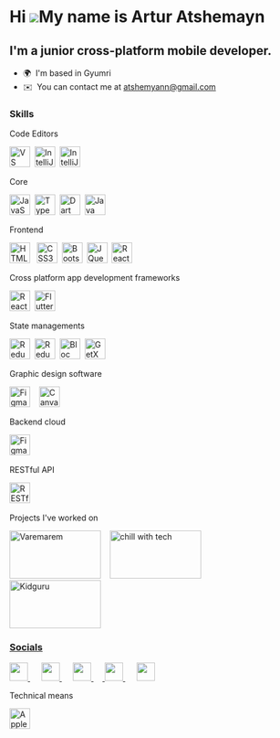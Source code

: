 Hi ![](https://user-images.githubusercontent.com/18350557/176309783-0785949b-9127-417c-8b55-ab5a4333674e.gif)My name is Artur Atshemayn
=======================================================================================================================================

I'm a junior cross-platform mobile developer.
---------------------------------------------

* 🌍  I'm based in Gyumri
* ✉️  You can contact me at [atshemyann@gmail.com](mailto:atshemyann@gmail.com)

### Skills


<p align="left">
    Code Editors 

<a href="https://code.visualstudio.com/" target="_blank" rel="noreferrer"><img src="https://raw.githubusercontent.com/danielcranney/readme-generator/main/public/icons/skills/visualstudiocode.svg" width="36" height="36" alt="VS Code" /></a>&nbsp;&nbsp;<a href="https://www.jetbrains.com/idea/" target="_blank" rel="noreferrer"><img src="https://upload.wikimedia.org/wikipedia/commons/thumb/9/9c/IntelliJ_IDEA_Icon.svg/1200px-IntelliJ_IDEA_Icon.svg.png" width="36" height="36" alt="IntelliJ IDEA" /></a>&nbsp;&nbsp;<a href="https://www.jetbrains.com/webstorm/" target="_blank" rel="noreferrer"><img src="https://vectorseek.com/wp-content/uploads/2023/09/WebStorm-Logo-Vector.svg-.png" width="36" height="36" alt="IntelliJ IDEA" /></a>
</p>

<p align="left">
    Core

<a href="https://developer.mozilla.org/en-US/docs/Web/JavaScript" target="_blank" rel="noreferrer"><img src="https://raw.githubusercontent.com/danielcranney/readme-generator/main/public/icons/skills/javascript-colored.svg" width="36" height="36" alt="JavaScript" /></a>&nbsp;&nbsp;<a href="https://www.typescriptlang.org/" target="_blank" rel="noreferrer"><img src="https://raw.githubusercontent.com/danielcranney/readme-generator/main/public/icons/skills/typescript-colored.svg" width="36" height="36" alt="TypeScript" /></a>&nbsp;&nbsp;<a href="https://dart.dev/" target="_blank" rel="noreferrer"><img src="https://raw.githubusercontent.com/danielcranney/readme-generator/main/public/icons/skills/dart-colored.svg" width="36" height="36" alt="Dart" /></a>&nbsp;&nbsp;<a href="https://www.oracle.com/java/" target="_blank" rel="noreferrer"><img src="https://raw.githubusercontent.com/danielcranney/readme-generator/main/public/icons/skills/java-colored.svg" width="36" height="36" alt="Java" /></a>

</p>

<p align="left">
    Frontend 

<a href="https://developer.mozilla.org/en-US/docs/Glossary/HTML5" target="_blank" rel="noreferrer"><img src="https://raw.githubusercontent.com/danielcranney/readme-generator/main/public/icons/skills/html5-colored.svg" width="36" height="36" alt="HTML5" /></a>&nbsp;&nbsp;
<a href="https://www.w3.org/TR/CSS/#css" target="_blank" rel="noreferrer"><img src="https://raw.githubusercontent.com/danielcranney/readme-generator/main/public/icons/skills/css3-colored.svg" width="36" height="36" alt="CSS3" /></a>&nbsp;&nbsp;<a href="https://getbootstrap.com/" target="_blank" rel="noreferrer"><img src="https://raw.githubusercontent.com/danielcranney/readme-generator/main/public/icons/skills/bootstrap-colored.svg" width="36" height="36" alt="Bootstrap" /></a>&nbsp;&nbsp;<a href="https://jquery.com/" target="_blank" rel="noreferrer"><img src="https://raw.githubusercontent.com/danielcranney/readme-generator/main/public/icons/skills/jquery-colored.svg" width="36" height="36" alt="JQuery" /></a>&nbsp;&nbsp;<a href="https://reactjs.org/" target="_blank" rel="noreferrer"><img src="https://raw.githubusercontent.com/danielcranney/readme-generator/main/public/icons/skills/react-colored.svg" width="36" height="36" alt="React" /></a>&nbsp;&nbsp;
</p>

<p align="left">
    Cross platform app development frameworks 
    
<a href="https://reactnative.dev/" target="_blank" rel="noreferrer"><img src="https://cdn.worldvectorlogo.com/logos/react-native-1.svg" width="36" height="36" alt="React Native" /></a>&nbsp;&nbsp;<a href="https://flutter.dev/" target="_blank" rel="noreferrer"><img src="https://raw.githubusercontent.com/danielcranney/readme-generator/main/public/icons/skills/flutter-colored.svg" width="36" height="36" alt="Flutter" /></a>
</p>

<p align="left">
    State managements
        
<a href="https://redux-saga.js.org/" target="_blank" rel="noreferrer"><img src="https://i.imgur.com/CHH1saS.png" width="36" height="36" alt="Redux-Saga" /></a>&nbsp;&nbsp;<a href="https://redux.js.org/" target="_blank" rel="noreferrer"><img src="https://raw.githubusercontent.com/danielcranney/readme-generator/main/public/icons/skills/redux-colored.svg" width="36" height="36" alt="Redux" /></a>&nbsp;&nbsp;<a href="https://bloclibrary.dev/" target="_blank" rel="noreferrer"><img src="https://bloclibrary.dev/_astro/bloc.DJLDGT9c_Z1Muako.svg" width="36" height="36" alt="Bloc" /></a>&nbsp;&nbsp;<a href="https://chornthorn.github.io/getx-docs/" target="_blank" rel="noreferrer"><img src="https://res.cloudinary.com/strapi/image/upload/v1621261454/logo_vgoldp.png" width="36" height="36" alt="GetX" /></a>
</p>

<p align="left">
    Graphic design software
    
<a href="https://www.figma.com/" target="_blank" rel="noreferrer"><img src="https://raw.githubusercontent.com/danielcranney/readme-generator/main/public/icons/skills/figma-colored.svg" width="36" height="36" alt="Figma" /></a>&nbsp;&nbsp;&nbsp;&nbsp;<a href="https://www.canva.com/" target="_blank" rel="noreferrer"><img src="https://cdn.worldvectorlogo.com/logos/canva-1.svg" width="36" height="36" alt="Canva" /></a>
</p>

<p align="left">
    Backend cloud
    
<a href="https://firebase.google.com/" target="_blank" rel="noreferrer"><img src="https://www.svgrepo.com/show/353735/firebase.svg" width="36" height="36" alt="Figma" /></a>&nbsp;&nbsp;&nbsp;&nbsp;
</p>

<p align="left">
    RESTful API
    
<a href="https://www.redhat.com/en/topics/api/what-is-a-rest-api" target="_blank" rel="noreferrer"><img src="https://media.licdn.com/dms/image/D5612AQHUtfE_NZiYBQ/article-cover_image-shrink_600_2000/0/1681155201571?e=2147483647&v=beta&t=gU-iBZwXLMnIw61DhAytfuTrSobeQlmeBSM9ixCuDhs" width="36" height="36" alt="RESTful API" /></a>&nbsp;&nbsp;&nbsp;&nbsp;
</p>

<p align="left">
    Projects I've worked on
    
<a href="https://apps.apple.com/us/app/varemarem/id6474273062" target="_blank" rel="noreferrer"><img src="https://is1-ssl.mzstatic.com/image/thumb/Purple116/v4/e9/d9/6f/e9d96fee-29dd-b6f0-60e0-eb020cfa7524/AppIcon-0-0-1x_U007emarketing-0-5-0-85-220.png/246x0w.webp" width="160" height="84" alt="Varemarem" /></a>&nbsp;&nbsp;&nbsp;&nbsp;<a href="https://apps.apple.com/us/app/varemarem/id6474273062" target="_blank" rel="noreferrer"><img src="https://encrypted-tbn0.gstatic.com/images?q=tbn:ANd9GcSixM4wPBIpEQyyORhNfOXtvkDnizi9wbB-9Q&s" width="160" height="84" alt="chill with tech" /></a>&nbsp;&nbsp;&nbsp;&nbsp;<a href="https://play.google.com/store/apps/details?id=app.kidguru.kidguru" target="_blank" rel="noreferrer"><img src="https://play-lh.googleusercontent.com/bN5DwBBUaradnW6RaMG0mOT8Sk8DqxaLLl0oQ5loRJXEWA89TyGm3sXVI-CPmsqAw8I9=w240-h480-rw" width="160" height="84" alt="Kidguru" />
</p>

### Socials

<p align="left"> 
 
<a href="https://www.facebook.com/AtshemyanArtur" target="_blank" rel="noreferrer"> <picture> <source media="(prefers-color-scheme: dark)" srcset="https://raw.githubusercontent.com/danielcranney/readme-generator/main/public/icons/socials/facebook-dark.svg" /> <source media="(prefers-color-scheme: light)" srcset="https://raw.githubusercontent.com/danielcranney/readme-generator/main/public/icons/socials/facebook.svg" /> <img src="https://raw.githubusercontent.com/danielcranney/readme-generator/main/public/icons/socials/facebook.svg" width="32" height="32" /> </picture> </a> &nbsp;&nbsp;&nbsp;&nbsp; <a href="https://www.github.com/ArtAtshemyan" target="_blank" rel="noreferrer"> <picture> <source media="(prefers-color-scheme: dark)" srcset="https://raw.githubusercontent.com/danielcranney/readme-generator/main/public/icons/socials/github-dark.svg" /> <source media="(prefers-color-scheme: light)" srcset="https://raw.githubusercontent.com/danielcranney/readme-generator/main/public/icons/socials/github.svg" /> <img src="https://raw.githubusercontent.com/danielcranney/readme-generator/main/public/icons/socials/github.svg" width="32" height="32" /> </picture> </a> &nbsp;&nbsp;&nbsp;&nbsp; <a href="http://www.instagram.com/at_shemyan" target="_blank" rel="noreferrer"> <picture> <source media="(prefers-color-scheme: dark)" srcset="https://raw.githubusercontent.com/danielcranney/readme-generator/main/public/icons/socials/instagram-dark.svg" /> <source media="(prefers-color-scheme: light)" srcset="https://raw.githubusercontent.com/danielcranney/readme-generator/main/public/icons/socials/instagram.svg" /> <img src="https://raw.githubusercontent.com/danielcranney/readme-generator/main/public/icons/socials/instagram.svg" width="32" height="32" /> </picture> </a> &nbsp;&nbsp;&nbsp;&nbsp;<a href="https://www.linkedin.com/in/at-shemyan" target="_blank" rel="noreferrer"> <picture> <source media="(prefers-color-scheme: dark)" srcset="https://raw.githubusercontent.com/danielcranney/readme-generator/main/public/icons/socials/linkedin-dark.svg" /> <source media="(prefers-color-scheme: light)" srcset="https://raw.githubusercontent.com/danielcranney/readme-generator/main/public/icons/socials/linkedin.svg" /> <img src="https://raw.githubusercontent.com/danielcranney/readme-generator/main/public/icons/socials/linkedin.svg" width="32" height="32" /> </picture> </a>&nbsp;&nbsp;&nbsp;&nbsp; <a href="https://www.threads.net/@at_shemyan" target="_blank" rel="noreferrer"> <picture> <source media="(prefers-color-scheme: dark)" srcset="https://raw.githubusercontent.com/danielcranney/readme-generator/main/public/icons/socials/threads-dark.svg" /> <source media="(prefers-color-scheme: light)" srcset="https://raw.githubusercontent.com/danielcranney/readme-generator/main/public/icons/socials/threads.svg" /> <img src="https://raw.githubusercontent.com/danielcranney/readme-generator/main/public/icons/socials/threads.svg" width="32" height="32" /> </picture> </a>

</p>
<p align="left">
    Technical means
    
<a href="https://www.apple.com/am/macbook-air/specs/" target="_blank" rel="noreferrer"><img src="https://www.apple.com/v/macbook-air/s/images/specs/13-inch/mba_13_hero__cgrv1gqx437m_large_2x.jpg" width="36" height="36" alt="Apple M3 chip" /></a>&nbsp;&nbsp;&nbsp;&nbsp;
</p>
